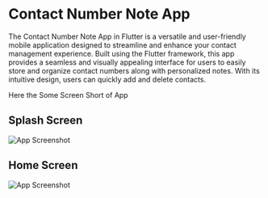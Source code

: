
# Contact Number Note App


The Contact Number Note App in Flutter is a versatile and user-friendly mobile application designed to streamline and enhance your contact management experience. Built using the Flutter framework, this app provides a seamless and visually appealing interface for users to easily store and organize contact numbers along with personalized notes. With its intuitive design, users can quickly add and delete contacts.

Here the Some Screen Short of App






## Splash Screen

![App Screenshot](https://blogger.googleusercontent.com/img/b/R29vZ2xl/AVvXsEgRIg_sBnqXZtSae0HWsiNXXZ2l6441pMwxf7Ad42fsSb1vlWUWI9cMj8oqurvcxNmcYJnaq_lOGopvk7gu_G6wbKd2m7BVwCu2r62GGlAX7A7S_ZWVQjZFF0h_rQBoNtaIqAop8HgUaFXVJ5WU5fT16YVbPhBY4DaoBpwdKuYsYBrLExaOhe3etij9/s456/contact%201%20page%201.png)


## Home Screen 
![App Screenshot](https://blogger.googleusercontent.com/img/b/R29vZ2xl/AVvXsEiLYABqhGxPC-RW2nYVaQfZphDwpIMfCQ1I2BqFFOwYP5c9efznOBbJqfi4BTgJIxp5ESiK2tL5eEkeS7cHr59RbiywmQ3PL642NUZlICNG5kLX6af6onZ8UkspBlxT6vbSb5HPQdt3MBYguoRMebYd2syhMcHMDZ4SZ3-Zycyn508HNABpohuZkuIu/s456/contact%20note%20app%20main%201.png)




